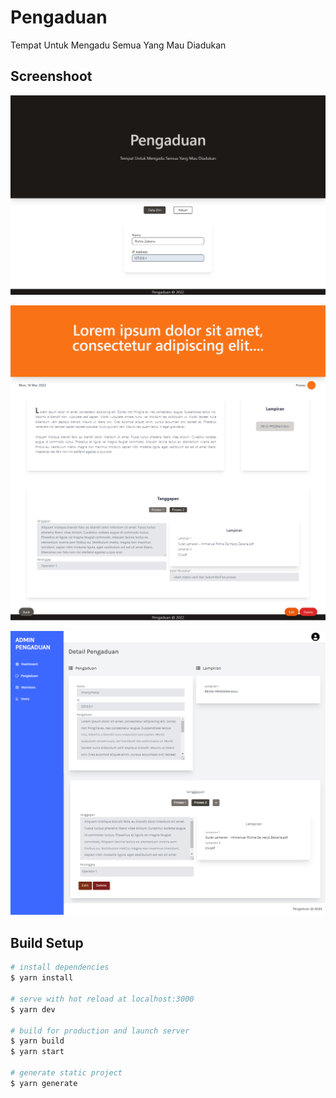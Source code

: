 # Pengaduan

Tempat Untuk Mengadu Semua Yang Mau Diadukan

## Screenshoot

![Index](./static/screenshoot/index.png)

![Pengaduan Slug](./static/screenshoot/_id.png)

![Admin](./static/screenshoot/admin.png)

## Build Setup

```bash
# install dependencies
$ yarn install

# serve with hot reload at localhost:3000
$ yarn dev

# build for production and launch server
$ yarn build
$ yarn start

# generate static project
$ yarn generate
```
